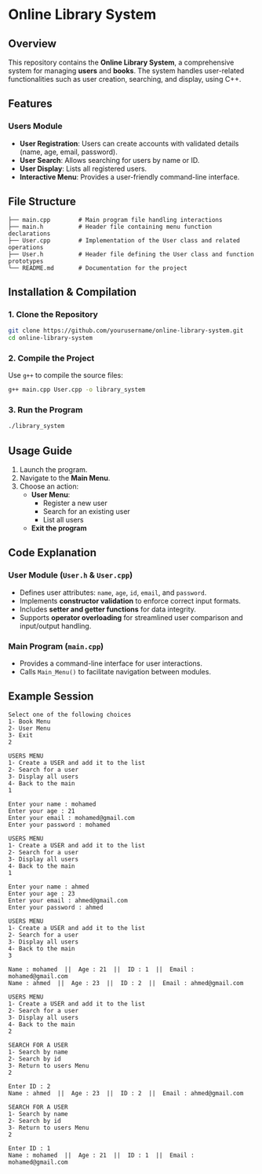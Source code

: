 # Online Library System

## Overview
This repository contains the **Online Library System**, a comprehensive system for managing **users** and **books**. The system handles user-related functionalities such as user creation, searching, and display, using C++.

## Features
### **Users Module**
- **User Registration**: Users can create accounts with validated details (name, age, email, password).
- **User Search**: Allows searching for users by name or ID.
- **User Display**: Lists all registered users.
- **Interactive Menu**: Provides a user-friendly command-line interface.

## File Structure
```
├── main.cpp        # Main program file handling interactions
├── main.h          # Header file containing menu function declarations
├── User.cpp        # Implementation of the User class and related operations
├── User.h          # Header file defining the User class and function prototypes
└── README.md       # Documentation for the project
```

## Installation & Compilation
### **1. Clone the Repository**
```sh
git clone https://github.com/yourusername/online-library-system.git
cd online-library-system
```

### **2. Compile the Project**
Use `g++` to compile the source files:
```sh
g++ main.cpp User.cpp -o library_system
```

### **3. Run the Program**
```sh
./library_system
```

## Usage Guide
1. Launch the program.
2. Navigate to the **Main Menu**.
3. Choose an action:
   - **User Menu**:
     - Register a new user
     - Search for an existing user
     - List all users
   - **Exit the program**

## Code Explanation
### **User Module (`User.h` & `User.cpp`)**
- Defines user attributes: `name`, `age`, `id`, `email`, and `password`.
- Implements **constructor validation** to enforce correct input formats.
- Includes **setter and getter functions** for data integrity.
- Supports **operator overloading** for streamlined user comparison and input/output handling.

### **Main Program (`main.cpp`)**
- Provides a command-line interface for user interactions.
- Calls `Main_Menu()` to facilitate navigation between modules.

## Example Session
```
Select one of the following choices
1- Book Menu
2- User Menu
3- Exit
2

USERS MENU
1- Create a USER and add it to the list
2- Search for a user
3- Display all users
4- Back to the main
1

Enter your name : mohamed
Enter your age : 21
Enter your email : mohamed@gmail.com
Enter your password : mohamed

USERS MENU
1- Create a USER and add it to the list
2- Search for a user
3- Display all users
4- Back to the main
1

Enter your name : ahmed
Enter your age : 23
Enter your email : ahmed@gmail.com
Enter your password : ahmed

USERS MENU
1- Create a USER and add it to the list
2- Search for a user
3- Display all users
4- Back to the main
3

Name : mohamed  ||  Age : 21  ||  ID : 1  ||  Email : mohamed@gmail.com
Name : ahmed  ||  Age : 23  ||  ID : 2  ||  Email : ahmed@gmail.com

USERS MENU
1- Create a USER and add it to the list
2- Search for a user
3- Display all users
4- Back to the main
2

SEARCH FOR A USER
1- Search by name
2- Search by id
3- Return to users Menu
2

Enter ID : 2
Name : ahmed  ||  Age : 23  ||  ID : 2  ||  Email : ahmed@gmail.com

SEARCH FOR A USER
1- Search by name
2- Search by id
3- Return to users Menu
2

Enter ID : 1
Name : mohamed  ||  Age : 21  ||  ID : 1  ||  Email : mohamed@gmail.com

```
